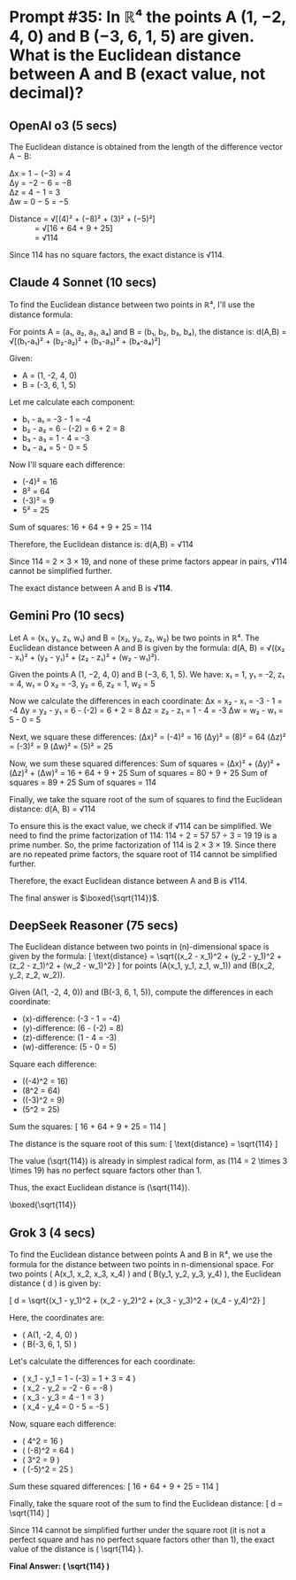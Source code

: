 # Prompt #35: In ℝ⁴ the points A (1, −2, 4, 0) and B (−3, 6, 1, 5) are given. What is the Euclidean distance between A and B (exact value, not decimal)?

## OpenAI o3  (5 secs)
The Euclidean distance is obtained from the length of the difference vector A − B:

Δx = 1 − (−3) = 4  
Δy = −2 − 6 = −8  
Δz = 4 − 1 = 3  
Δw = 0 − 5 = −5  

Distance = √[(4)² + (−8)² + (3)² + (−5)²]  
      = √[16 + 64 + 9 + 25]  
      = √114  

Since 114 has no square factors, the exact distance is √114.

## Claude 4 Sonnet  (10 secs)
To find the Euclidean distance between two points in ℝ⁴, I'll use the distance formula:

For points A = (a₁, a₂, a₃, a₄) and B = (b₁, b₂, b₃, b₄), the distance is:
d(A,B) = √[(b₁-a₁)² + (b₂-a₂)² + (b₃-a₃)² + (b₄-a₄)²]

Given:
- A = (1, -2, 4, 0)
- B = (-3, 6, 1, 5)

Let me calculate each component:
- b₁ - a₁ = -3 - 1 = -4
- b₂ - a₂ = 6 - (-2) = 6 + 2 = 8
- b₃ - a₃ = 1 - 4 = -3
- b₄ - a₄ = 5 - 0 = 5

Now I'll square each difference:
- (-4)² = 16
- 8² = 64
- (-3)² = 9
- 5² = 25

Sum of squares:
16 + 64 + 9 + 25 = 114

Therefore, the Euclidean distance is:
d(A,B) = √114

Since 114 = 2 × 3 × 19, and none of these prime factors appear in pairs, √114 cannot be simplified further.

The exact distance between A and B is **√114**.

## Gemini Pro  (10 secs)
Let A = (x₁, y₁, z₁, w₁) and B = (x₂, y₂, z₂, w₂) be two points in ℝ⁴.
The Euclidean distance between A and B is given by the formula:
d(A, B) = √((x₂ - x₁)² + (y₂ - y₁)² + (z₂ - z₁)² + (w₂ - w₁)²).

Given the points A (1, −2, 4, 0) and B (−3, 6, 1, 5).
We have:
x₁ = 1, y₁ = -2, z₁ = 4, w₁ = 0
x₂ = -3, y₂ = 6, z₂ = 1, w₂ = 5

Now we calculate the differences in each coordinate:
Δx = x₂ - x₁ = -3 - 1 = -4
Δy = y₂ - y₁ = 6 - (-2) = 6 + 2 = 8
Δz = z₂ - z₁ = 1 - 4 = -3
Δw = w₂ - w₁ = 5 - 0 = 5

Next, we square these differences:
(Δx)² = (-4)² = 16
(Δy)² = (8)² = 64
(Δz)² = (-3)² = 9
(Δw)² = (5)² = 25

Now, we sum these squared differences:
Sum of squares = (Δx)² + (Δy)² + (Δz)² + (Δw)² = 16 + 64 + 9 + 25
Sum of squares = 80 + 9 + 25
Sum of squares = 89 + 25
Sum of squares = 114

Finally, we take the square root of the sum of squares to find the Euclidean distance:
d(A, B) = √114

To ensure this is the exact value, we check if √114 can be simplified. We need to find the prime factorization of 114:
114 ÷ 2 = 57
57 ÷ 3 = 19
19 is a prime number.
So, the prime factorization of 114 is 2 × 3 × 19.
Since there are no repeated prime factors, the square root of 114 cannot be simplified further.

Therefore, the exact Euclidean distance between A and B is √114.

The final answer is $\boxed{\sqrt{114}}$.

## DeepSeek Reasoner  (75 secs)
The Euclidean distance between two points in \(n\)-dimensional space is given by the formula:
\[
\text{distance} = \sqrt{(x_2 - x_1)^2 + (y_2 - y_1)^2 + (z_2 - z_1)^2 + (w_2 - w_1)^2}
\]
for points \(A(x_1, y_1, z_1, w_1)\) and \(B(x_2, y_2, z_2, w_2)\).

Given \(A(1, -2, 4, 0)\) and \(B(-3, 6, 1, 5)\), compute the differences in each coordinate:
- \(x\)-difference: \(-3 - 1 = -4\)
- \(y\)-difference: \(6 - (-2) = 8\)
- \(z\)-difference: \(1 - 4 = -3\)
- \(w\)-difference: \(5 - 0 = 5\)

Square each difference:
- \((-4)^2 = 16\)
- \(8^2 = 64\)
- \((-3)^2 = 9\)
- \(5^2 = 25\)

Sum the squares:
\[
16 + 64 + 9 + 25 = 114
\]

The distance is the square root of this sum:
\[
\text{distance} = \sqrt{114}
\]

The value \(\sqrt{114}\) is already in simplest radical form, as \(114 = 2 \times 3 \times 19\) has no perfect square factors other than 1.

Thus, the exact Euclidean distance is \(\sqrt{114}\).

\boxed{\sqrt{114}}

## Grok 3  (4 secs)
To find the Euclidean distance between points A and B in ℝ⁴, we use the formula for the distance between two points in n-dimensional space. For two points \( A(x_1, x_2, x_3, x_4) \) and \( B(y_1, y_2, y_3, y_4) \), the Euclidean distance \( d \) is given by:

\[
d = \sqrt{(x_1 - y_1)^2 + (x_2 - y_2)^2 + (x_3 - y_3)^2 + (x_4 - y_4)^2}
\]

Here, the coordinates are:
- \( A(1, -2, 4, 0) \)
- \( B(-3, 6, 1, 5) \)

Let's calculate the differences for each coordinate:
- \( x_1 - y_1 = 1 - (-3) = 1 + 3 = 4 \)
- \( x_2 - y_2 = -2 - 6 = -8 \)
- \( x_3 - y_3 = 4 - 1 = 3 \)
- \( x_4 - y_4 = 0 - 5 = -5 \)

Now, square each difference:
- \( 4^2 = 16 \)
- \( (-8)^2 = 64 \)
- \( 3^2 = 9 \)
- \( (-5)^2 = 25 \)

Sum these squared differences:
\[
16 + 64 + 9 + 25 = 114
\]

Finally, take the square root of the sum to find the Euclidean distance:
\[
d = \sqrt{114}
\]

Since 114 cannot be simplified further under the square root (it is not a perfect square and has no perfect square factors other than 1), the exact value of the distance is \( \sqrt{114} \).

**Final Answer: \( \sqrt{114} \)**

